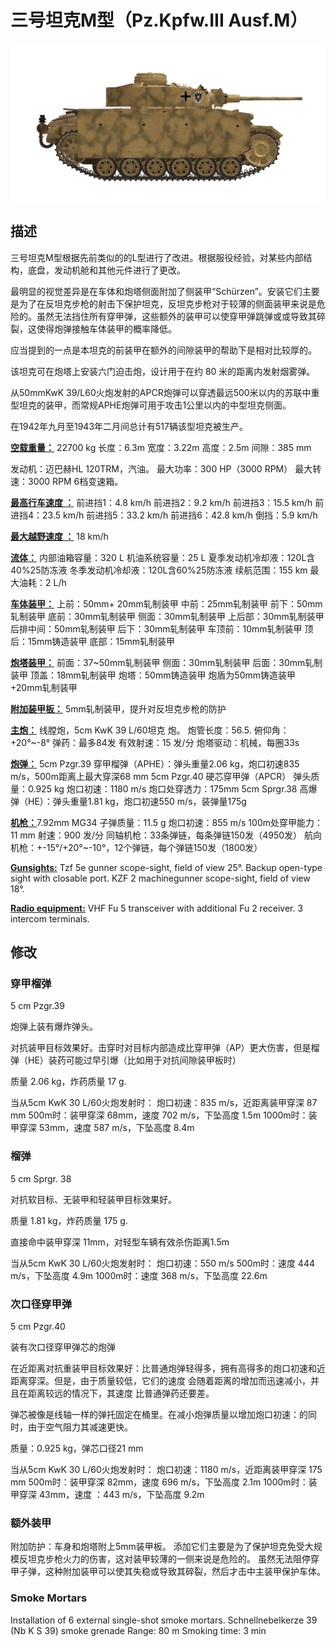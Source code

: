 # 三号坦克M型（Pz.Kpfw.III Ausf.M）

![_pziii-m](../images/_pziii-m.png)

## 描述

三号坦克M型根据先前类似的的L型进行了改进。根据服役经验，对某些内部结构，底盘，发动机舱和其他元件进行了更改。

最明显的视觉差异是在车体和炮塔侧面附加了侧装甲“Schürzen”。安装它们主要是为了在反坦克步枪的射击下保护坦克，反坦克步枪对于较薄的侧面装甲来说是危险的。虽然无法挡住所有穿甲弹，这些额外的装甲可以使穿甲弹跳弹或或导致其碎裂，这使得炮弹接触车体装甲的概率降低。

应当提到的一点是本坦克的前装甲在额外的间隙装甲的帮助下是相对比较厚的。

该坦克可在炮塔上安装六门迫击炮，设计用于在约 80 米的距离内发射烟雾弹。

从50mmKwK 39/L60火炮发射的APCR炮弹可以穿透最远500米以内的苏联中重型坦克的装甲，而常规APHE炮弹可用于攻击1公里以内的中型坦克侧面。

在1942年九月至1943年二月间总计有517辆该型坦克被生产。

<b><u>空载重量：</u></b> 22700 kg
长度：6.3m
宽度：3.22m
高度：2.5m
间隙：385 mm

发动机：迈巴赫HL 120TRM，汽油。
最大功率：300 HP（3000 RPM）
最大转速：3000 RPM
6档变速箱。

<b><u>最高行车速度 ：</u></b>
前进挡1：4.8 km/h
前进挡2：9.2 km/h
前进挡3：15.5 km/h
前进挡4：23.5 km/h
前进挡5：33.2 km/h
前进挡6：42.8 km/h
倒挡：5.9 km/h

<b><u>最大越野速度 ：</u></b> 18 km/h

<b><u>流体：</u></b>
内部油箱容量：320 L
机油系统容量：25 L
夏季发动机冷却液：120L含40%25防冻液
冬季发动机冷却液：120L含60%25防冻液
续航范围：155 km
最大油耗：2 L/h

<b><u>车体装甲：</u></b>
上前：50mm+ 20mm轧制装甲
中前：25mm轧制装甲
前下：50mm轧制装甲
底前：30mm轧制装甲
侧面：30mm轧制装甲
上后部：30mm轧制装甲
后排中间：50mm轧制装甲
后下：30mm轧制装甲
车顶前：10mm轧制装甲
顶后：15mm铸造装甲
底部：15mm轧制装甲

<b><u>炮塔装甲：</u></b>
前面：37~50mm轧制装甲
侧面：30mm轧制装甲
后面：30mm轧制装甲
顶盖：18mm轧制装甲
炮塔：50mm铸造装甲
炮盾为50mm铸造装甲+20mm轧制装甲

<b><u>附加装甲板：</u></b>
5mm轧制装甲，提升对反坦克步枪的防护

<b><u>主炮：</u></b> 线膛炮，5cm KwK 39 L/60坦克 炮。
炮管长度：56.5.
俯仰角：+20°~-8°
弹药：最多84发
有效射速：15 发/分
炮塔驱动：机械，每圈33s

<b><u>炮弹：</u></b>
5cm Pzgr.39 穿甲榴弹（APHE）：弹头重量2.06 kg，炮口初速835 m/s，500m距离上最大穿深68 mm
5cm Pzgr.40 硬芯穿甲弹（APCR） 弹头质量：0.925 kg 炮口初速：1180 m/s 炮口处穿透力：175mm
5cm Sprgr.38 高爆弹（HE）：弹头重量1.81 kg，炮口初速550 m/s，装弹量175g

<b><u>机枪：</u></b>7.92mm MG34
子弹质量：11.5 g
炮口初速：855 m/s
100m处穿甲能力：11 mm
射速：900 发/分
同轴机枪：33条弹链，每条弹链150发（4950发）
航向机枪：+-15°/+20°~-10°，12个弹链，每个弹链150发（1800发）

<b><u>Gunsights:</u></b>
Tzf 5e gunner scope-sight, field of view 25°.
Backup open-type sight with closable port.
KZF 2 machinegunner scope-sight, field of view 18°.

<b><u>Radio equipment:</u></b>
VHF Fu 5 transceiver with additional Fu 2 receiver.
3 intercom terminals.


## 修改


### 穿甲榴弹

5 cm Pzgr.39

炮弹上装有爆炸弹头。

对抗装甲目标效果好。击穿时对目标内部造成比穿甲弹（AP）更大伤害，但是榴弹（HE）装药可能过早引爆（比如用于对抗间隙装甲板时）

质量 2.06 kg，炸药质量 17 g.

当从5cm KwK 30 L/60火炮发射时：
炮口初速：835 m/s，近距离装甲穿深 87 mm
500m时：装甲穿深 68mm，速度 702 m/s，下坠高度 1.5m
1000m时：装甲穿深 53mm，速度 587 m/s，下坠高度 8.4m


### 榴弹

5 cm Sprgr. 38

对抗软目标、无装甲和轻装甲目标效果好。

质量 1.81 kg，炸药质量 175 g.

直接命中装甲穿深 11mm，对轻型车辆有效杀伤距离1.5m

当从5cm KwK 30 L/60火炮发射时：
炮口初速：550 m/s
500m时：速度 444 m/s，下坠高度 4.9m
1000m时：速度 368 m/s，下坠高度 22.6m


### 次口径穿甲弹

5 cm Pzgr.40

装有次口径穿甲弹芯的炮弹

在近距离对抗重装甲目标效果好：比普通炮弹轻得多，拥有高得多的炮口初速和近距离穿深。但是，由于质量较低，它们的速度 会随着距离的增加而迅速减小，并且在距离较远的情况下，其速度 比普通弹药还要差。

弹芯被像是线轴一样的弹托固定在桶里。在减小炮弹质量以增加炮口初速：的同时，由于空气阻力其减速更快。

质量：0.925 kg，弹芯口径21 mm

当从5cm KwK 30 L/60火炮发射时：
炮口初速：1180 m/s，近距离装甲穿深 175 mm
500m时：装甲穿深 82mm，速度 696 m/s，下坠高度 2.1m
1000m时：装甲穿深 43mm，速度 ：443 m/s，下坠高度 9.2m


### 额外装甲

附加防护：车身和炮塔附上5mm装甲板。
添加它们主要是为了保护坦克免受大规模反坦克步枪火力的伤害，这对装甲较薄的一侧来说是危险的。
虽然无法阻停穿甲子弹，这种附加装甲可以使其失稳或导致其碎裂，然后才击中主装甲保护车体。


### Smoke Mortars

Installation of 6 external single-shot smoke mortars.
Schnellnebelkerze 39 (Nb K S 39) smoke grenade
Range: 80 m
Smoking time: 3 min
